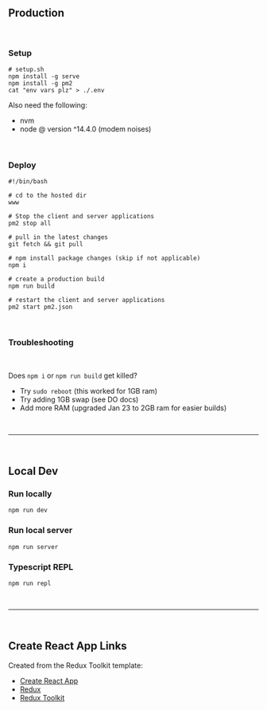 ## Production

&nbsp;

### Setup

```
# setup.sh
npm install -g serve
npm install -g pm2
cat "env vars plz" > ./.env
```

Also need the following:

- nvm
- node @ version ^14.4.0 (modem noises)

&nbsp;

### Deploy

```
#!/bin/bash

# cd to the hosted dir
www

# Stop the client and server applications
pm2 stop all

# pull in the latest changes
git fetch && git pull

# npm install package changes (skip if not applicable)
npm i

# create a production build
npm run build

# restart the client and server applications
pm2 start pm2.json
```

&nbsp;

### Troubleshooting

&nbsp;

Does `npm i` or `npm run build` get killed?

- Try `sudo reboot` (this worked for 1GB ram)
- Try adding 1GB swap (see DO docs)
- Add more RAM (upgraded Jan 23 to 2GB ram for easier builds)

&nbsp;

---

&nbsp;

## Local Dev

### Run locally

`npm run dev`

### Run local server

`npm run server`

### Typescript REPL

`npm run repl`

&nbsp;

---

&nbsp;

## Create React App Links

Created from the Redux Toolkit template:

- [Create React App](https://github.com/facebook/create-react-app)
- [Redux](https://redux.js.org/)
- [Redux Toolkit](https://redux-toolkit.js.org/)
